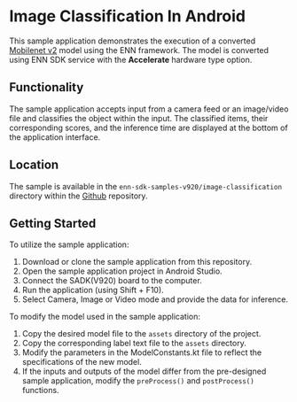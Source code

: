 # Image Classification In Android
This sample application demonstrates the execution of a converted [Mobilenet v2](https://github.com/onnx/models/blob/main/validated/vision/classification/mobilenet/model/mobilenetv2-7.onnx) model using the ENN framework.
The model is converted using ENN SDK service with the **Accelerate** hardware type option.

## Functionality
The sample application accepts input from a camera feed or an image/video file and classifies the object within the input.
The classified items, their corresponding scores, and the inference time are displayed at the bottom of the application interface.

## Location
The sample is available in the `enn-sdk-samples-v920/image-classification` directory within the [Github](https://github.com/exynos-eco/enn-sdk-samples-v920) repository.

## Getting Started
To utilize the sample application:
1.	Download or clone the sample application from this repository.
2.	Open the sample application project in Android Studio.
3.	Connect the SADK(V920) board to the computer.
4.	Run the application (using Shift + F10).
5.	Select Camera, Image or Video mode and provide the data for inference.

To modify the model used in the sample application:
1.	Copy the desired model file to the `assets` directory of the project.
2.	Copy the corresponding label text file to the `assets` directory.
3.	Modify the parameters in the ModelConstants.kt file to reflect the specifications of the new model.
4.	If the inputs and outputs of the model differ from the pre-designed sample application, modify the `preProcess()` and `postProcess()` functions.
